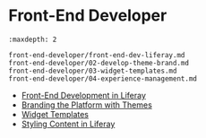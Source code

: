 # Front-End Developer

```{toctree}
:maxdepth: 2

front-end-developer/front-end-dev-liferay.md
front-end-developer/02-develop-theme-brand.md
front-end-developer/03-widget-templates.md
front-end-developer/04-experience-management.md
```

* [Front-End Development in Liferay](./front-end-developer/front-end-dev-liferay.md)
* [Branding the Platform with Themes](./front-end-developer/02-develop-theme-brand.md)
* [Widget Templates](./front-end-developer/03-widget-templates.md)
* [Styling Content in Liferay](./front-end-developer/04-experience-management.md)
